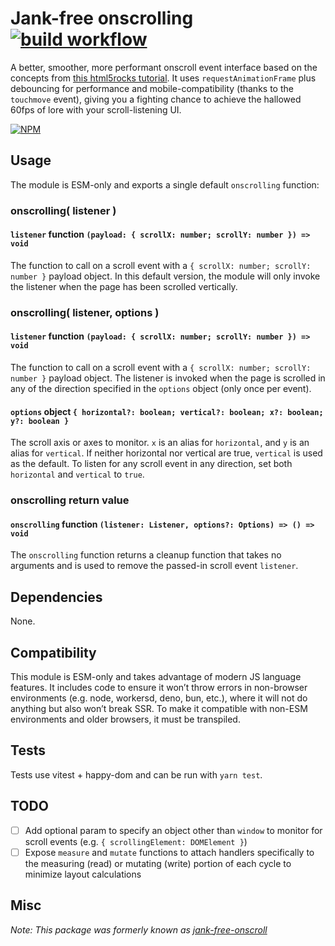 # Jank-free onscrolling&nbsp; [![build workflow](https://github.com/acusti/onscrolling/actions/workflows/deploy.yml/badge.svg)](https://github.com/acusti/onscrolling/actions)

A better, smoother, more performant onscroll event interface based on the concepts from [this html5rocks tutorial][html5rocks-tutorial]. It uses `requestAnimationFrame` plus debouncing for performance and mobile-compatibility (thanks to the `touchmove` event), giving you a fighting chance to achieve the hallowed 60fps of lore with your scroll-listening UI.

[![NPM](https://nodei.co/npm/onscrolling.png?compact=true)](https://nodei.co/npm/onscrolling/)

## Usage

The module is ESM-only and exports a single default `onscrolling` function:

### onscrolling( listener )

#### `listener` function `(payload: { scrollX: number; scrollY: number }) => void`

The function to call on a scroll event with a `{ scrollX: number; scrollY: number }` payload object. In this default version, the module will only invoke the listener when the page has been scrolled vertically.

### onscrolling( listener, options )

#### `listener` function `(payload: { scrollX: number; scrollY: number }) => void`

The function to call on a scroll event with a `{ scrollX: number; scrollY: number }` payload object. The listener is invoked when the page is scrolled in any of the direction specified in the `options` object (only once per event).

#### `options` object `{ horizontal?: boolean; vertical?: boolean; x?: boolean; y?: boolean }`

The scroll axis or axes to monitor. `x` is an alias for `horizontal`, and `y` is an alias for `vertical`. If neither horizontal nor vertical are true, `vertical` is used as the default. To listen for any scroll event in any direction, set both `horizontal` and `vertical` to `true`.

### onscrolling return value

#### `onscrolling` function `(listener: Listener, options?: Options) => () => void`

The `onscrolling` function returns a cleanup function that takes no arguments and is used to remove the passed-in scroll event `listener`.

## Dependencies

None.

## Compatibility

This module is ESM-only and takes advantage of modern JS language features. It includes code to ensure it won’t throw errors in non-browser environments (e.g. node, workersd, deno, bun, etc.), where it will not do anything but also won’t break SSR. To make it compatible with non-ESM environments and older browsers, it must be transpiled.

## Tests

Tests use vitest + happy-dom and can be run with `yarn test`.

## TODO

-   [ ] Add optional param to specify an object other than `window` to monitor for scroll events (e.g. `{ scrollingElement: DOMElement }`)
-   [ ] Expose `measure` and `mutate` functions to attach handlers specifically to the measuring (read) or mutating (write) portion of each cycle to minimize layout calculations

## Misc

_Note: This package was formerly known as [jank-free-onscroll][]_

[html5rocks-tutorial]: http://www.html5rocks.com/en/tutorials/speed/animations/#debouncing-scroll-events
[jank-free-onscroll]: https://github.com/acusti/jank-free-onscroll
